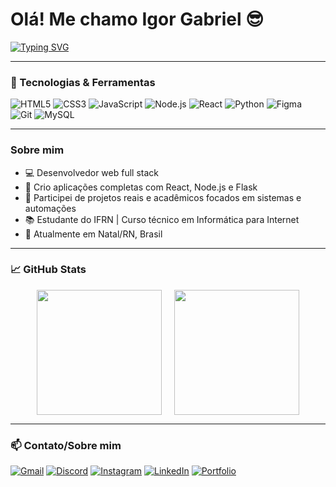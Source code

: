 <h1>Olá! Me chamo Igor Gabriel 😎</h1>

<a href="https://git.io/typing-svg"><img src="https://readme-typing-svg.demolab.com?font=Fira+Code&pause=1000&color=F7F7F7&width=435&lines=Desenvolvedor+web+Full+Stack;Seja+bem-vindo+ao+meu+perfil!" alt="Typing SVG" /></a>

---

### 🧰 Tecnologias & Ferramentas

![HTML5](https://img.shields.io/badge/HTML5-000000?style=for-the-badge&logo=html5&logoColor=white)
![CSS3](https://img.shields.io/badge/CSS3-000000?style=for-the-badge&logo=css3&logoColor=white)
![JavaScript](https://img.shields.io/badge/JavaScript-000000?style=for-the-badge&logo=javascript&logoColor=white)
![Node.js](https://img.shields.io/badge/Node.js-000000?style=for-the-badge&logo=nodedotjs&logoColor=white)
![React](https://img.shields.io/badge/React-000000?style=for-the-badge&logo=react&logoColor=white)
![Python](https://img.shields.io/badge/Python-000000?style=for-the-badge&logo=python&logoColor=white)
![Figma](https://img.shields.io/badge/Figma-000000?style=for-the-badge&logo=figma&logoColor=white)
![Git](https://img.shields.io/badge/Git-000000?style=for-the-badge&logo=git&logoColor=white)
![MySQL](https://img.shields.io/badge/MySQL-000000?style=for-the-badge&logo=mysql&logoColor=white)

---

### Sobre mim

- 💻 Desenvolvedor web full stack
- 🔧 Crio aplicações completas com React, Node.js e Flask
- 🧠 Participei de projetos reais e acadêmicos focados em sistemas e automações
- 📚 Estudante do IFRN | Curso técnico em Informática para Internet
- 📍 Atualmente em Natal/RN, Brasil
---
### 📈 GitHub Stats

<div style="display: flex; justify-content: center; align-items: center; gap: 20px; flex-wrap: wrap;">
  <img src="https://github-readme-stats.vercel.app/api?username=igor-gdf&show_icons=true&theme=transparent&include_all_commits=true&locale=pt-br" height="200" />

  <img src="https://github-readme-stats.vercel.app/api/top-langs/?username=igor-gdf&layout=compact&theme=transparent&langs_count=9" height="200" />
</div>

---

### 📫 Contato/Sobre mim

[![Gmail](https://img.shields.io/badge/Gmail-333333?style=for-the-badge&logo=gmail&logoColor=red)](mailto:igorgabrielr.andrade@gmail.com)
[![Discord](https://img.shields.io/badge/Discord-7289DA?style=for-the-badge&logo=discord&logoColor=white)](https://discord.com/channels/@igor1106/)
[![Instagram](https://img.shields.io/badge/-Instagram-%23E4405F?style=for-the-badge&logo=instagram&logoColor=white)](https://www.instagram.com/igor_gdf11/)
[![LinkedIn](https://img.shields.io/badge/LinkedIn-0077B5?style=for-the-badge&logo=linkedin&logoColor=white)](https://www.linkedin.com/in/igorgdf11/)
[![Portfolio](https://img.shields.io/badge/Portfolio-FF5722?style=for-the-badge&logo=todoist&logoColor=white)](https://seulink.com)

